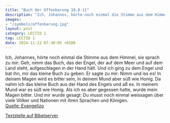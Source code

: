```yaml
---
title: "Buch der Offenbarung 10,8-11"
description: "Ich, Johannes, hörte noch einmal die Stimme aus dem Himmel, sie sprach zu mir: Geh, nimm das Buch, das der Engel, der auf dem Meer und auf dem Land steht, aufgeschlagen in der Hand hält. Und ich ging zu dem Engel und bat ihn, mir das kleine Buch zu geben. Er sagte zu mir: Nimm un...."
images:
- "/symbols/offenbarung.jpg"
layout: post
category: LECTIO 1
tag: LECTIO 1
date: 2024-11-22 07:30:05 +0100
---
```

Ich, Johannes, hörte noch einmal die Stimme aus dem Himmel, sie sprach zu mir: Geh, nimm das Buch, das der Engel, der auf dem Meer und auf dem Land steht, aufgeschlagen in der Hand hält.
Und ich ging zu dem Engel und bat ihn, mir das kleine Buch zu geben. Er sagte zu mir: Nimm und iss es! In deinem Magen wird es bitter sein, in deinem Mund aber süß wie Honig.<!--more-->
Da nahm ich das kleine Buch aus der Hand des Engels und aß es. In meinem Mund war es süß wie Honig. Als ich es aber gegessen hatte, wurde mein Magen bitter.
Und mir wurde gesagt: Du musst noch einmal weissagen über viele Völker und Nationen mit ihren Sprachen und Königen.<br>
[Quelle: Evangelizo](https://evangeliumtagfuertag.org/DE/gospel)

[Textstelle auf Bibelserver](https://www.bibleserver.com/EU/Offenbarung10,8-11)
